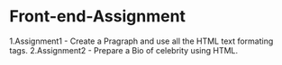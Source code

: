 # Front-end-Assignment
1.Assignment1 - Create a Pragraph and use all the HTML text formating tags.
2.Assignment2 - Prepare a Bio of celebrity using HTML.
